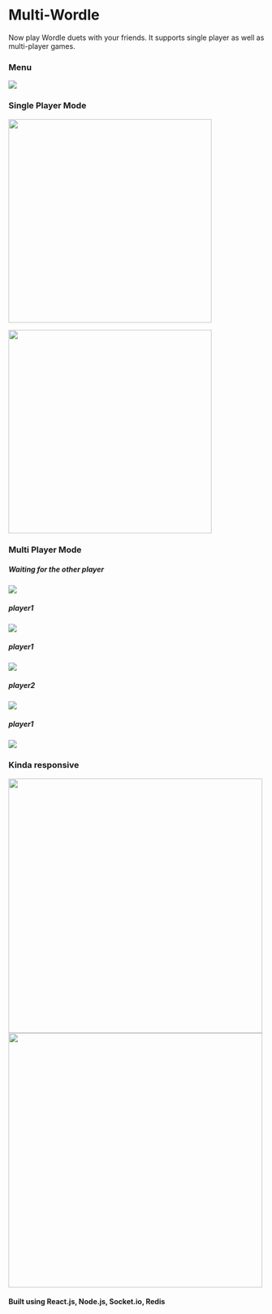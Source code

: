 # Multi-Wordle
Now play Wordle duets with your friends. 
It supports single player as well as multi-player games. 

### Menu
<img src="https://github.com/arxxv/multiwordle-backend/blob/main/screenshots/menu.png"><img/>
### Single Player Mode
<img src="https://github.com/arxxv/multiwordle-backend/blob/main/screenshots/single-player-correct.jpg" width="400px"><img/>

<img src="https://github.com/arxxv/multiwordle-backend/blob/main/screenshots/single-player-wrong.jpg" width="400px"><img/>
### Multi Player Mode

##### Waiting for the other player
<img src="https://github.com/arxxv/multiwordle-backend/blob/main/screenshots/roomid.png"><img/>

##### player1
<img src="https://github.com/arxxv/multiwordle-backend/blob/main/screenshots/multi-player-i.png"><img/>

##### player1
<img src="https://github.com/arxxv/multiwordle-backend/blob/main/screenshots/multi-player-ii.png"><img/>

##### player2
<img src="https://github.com/arxxv/multiwordle-backend/blob/main/screenshots/multi-player-iii.png"><img/>

##### player1
<img src="https://github.com/arxxv/multiwordle-backend/blob/main/screenshots/multi-player-vi.png"><img/>

### Kinda responsive
<img src="https://github.com/arxxv/multiwordle-backend/blob/main/screenshots/multi-player-wrong.jpg" height="500px"><img/>
<img src="https://github.com/arxxv/multiwordle-backend/blob/main/screenshots/single-player-wrong-ii.jpg" height="500px"><img/>

#### Built using React.js, Node.js, Socket.io, Redis
